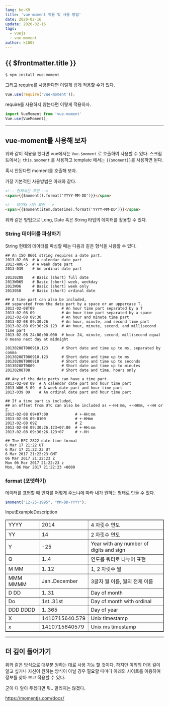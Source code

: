 ```yaml
---
lang: ko-KR
title: 'vue-moment 적용 및 사용 방법'
date: 2020-02-16
update: 2020-02-16
tags:
  - vuejs
  - vue-moment
author: k1005
---
```


## {{ $frontmatter.title }}

```ssh
$ npm install vue-moment
```

그리고 require를 사용한다면 이렇게 쉽게 적용할 수가 있다.

```javascript
Vue.use(require('vue-moment'));
```

require를 사용하지 않는다면 이렇게 적용하자.

```javascript
import VueMoment from 'vue-moment'
Vue.use(VueMoment);
```

---

## vue-moment를 사용해 보자

위와 같이 적용을 했다면 vue에서는 `Vue.$moment` 로 호출하여 사용할 수 있다. 스크립트에서는 `this.$moment` 를 사용하고 template 에서는 `{{$moment}}`를 사용하면 된다.

혹시 안된다면 moment를 호출해 보자.

가장 기본적인 사용방법은 아래와 같다.

```html
<!-- 현재시간 표현 -->
<span>{{$moment().format('YYYY-MM-DD')}}</span>

<!-- 데이터 시간 표현 -->
<span>{{$moment(item.dateTime).format('YYYY-MM-DD')}}</span>
```

위와 같은 방법으로 Long, Date 혹은 String 타입의 데이터를 활용할 수 있다.

### String 데이터를 파싱하기

String 현태의 데이터를 파싱할 때는 다음과 같은 형식을 사용할 수 있다.

```
## An ISO 8601 string requires a date part.
2013-02-08  # A calendar date part
2013-W06-5  # A week date part
2013-039    # An ordinal date part

20130208    # Basic (short) full date
2013W065    # Basic (short) week, weekday
2013W06     # Basic (short) week only
2013050     # Basic (short) ordinal date

## A time part can also be included,
## separated from the date part by a space or an uppercase T.
2013-02-08T09            # An hour time part separated by a T
2013-02-08 09            # An hour time part separated by a space
2013-02-08 09:30         # An hour and minute time part
2013-02-08 09:30:26      # An hour, minute, and second time part
2013-02-08 09:30:26.123  # An hour, minute, second, and millisecond time part
2013-02-08 24:00:00.000  # hour 24, minute, second, millisecond equal 0 means next day at midnight

20130208T080910,123      # Short date and time up to ms, separated by comma
20130208T080910.123      # Short date and time up to ms
20130208T080910          # Short date and time up to seconds
20130208T0809            # Short date and time up to minutes
20130208T08              # Short date and time, hours only

## Any of the date parts can have a time part.
2013-02-08 09  # A calendar date part and hour time part
2013-W06-5 09  # A week date part and hour time part
2013-039 09    # An ordinal date part and hour time part

## If a time part is included,
## an offset from UTC can also be included as +-HH:mm, +-HHmm, +-HH or Z.
2013-02-08 09+07:00            # +-HH:mm
2013-02-08 09-0100             # +-HHmm
2013-02-08 09Z                 # Z
2013-02-08 09:30:26.123+07:00  # +-HH:mm
2013-02-08 09:30:26.123+07     # +-HH

## The RFC 2822 date time format
6 Mar 17 21:22 UT
6 Mar 17 21:22:23 UT
6 Mar 2017 21:22:23 GMT
06 Mar 2017 21:22:23 Z
Mon 06 Mar 2017 21:22:23 z
Mon, 06 Mar 2017 21:22:23 +0000
```

### format (포멧하기)

데이터를 표현할 때 인자를 어떻게 주느냐에 따라 내가 원하는 형태로 만들 수 있다.

```javascript
$moment("12-25-1995", "MM-DD-YYYY");
```

InputExampleDescription
<table style="border-collapse: collapse; width: 100%;" border="1">
<tbody>
<tr>
<td>YYYY</td>
<td>2014</td>
<td>4 자릿수 연도</td>
</tr>
<tr>
<td>YY</td>
<td>14</td>
<td>2 자릿수 연도</td>
</tr>
<tr>
<td>Y</td>
<td>-25</td>
<td>Year with any number of digits and sign</td>
</tr>
<tr>
<td>Q</td>
<td>1..4</td>
<td>연도를 쿼터로 나누어 표현</td>
</tr>
<tr>
<td>M MM</td>
<td>1..12</td>
<td>1, 2 자릿수 월</td>
</tr>
<tr>
<td>MMM MMMM</td>
<td>Jan..December</td>
<td>3글자 월 이름, 월의 전체 이름</td>
</tr>
<tr>
<td>D DD</td>
<td>1..31</td>
<td>Day of month</td>
</tr>
<tr>
<td>Do</td>
<td>1st..31st</td>
<td>Day of month with ordinal</td>
</tr>
<tr>
<td>DDD DDDD</td>
<td>1..365</td>
<td>Day of year</td>
</tr>
<tr>
<td>X</td>
<td>1410715640.579</td>
<td>Unix timestamp</td>
</tr>
<tr>
<td>x</td>
<td>1410715640579</td>
<td>Unix ms timestamp</td>
</tr>
</tbody>
</table>

---
## 더 깊이 들어가기

위와 같은 방식으로 대부분 원하는 대로 사용 가능 할 것이다. 하지만 이외의 더욱 깊이 알고 싶거나 자신이 원하는 방식이 아닐 경우 필요할 때마다 아래의 사이트를 이용하여 정보를 찾아 보고 적용할 수 있다.

굳이 다 알아 두겠다면 뭐.. 말리지는 않겠다.

https://momentjs.com/docs/


